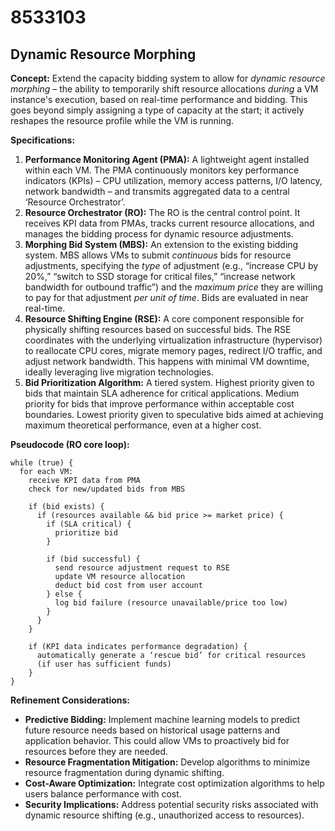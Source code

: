 # 8533103

## Dynamic Resource Morphing

**Concept:** Extend the capacity bidding system to allow for *dynamic resource morphing* – the ability to temporarily shift resource allocations *during* a VM instance's execution, based on real-time performance and bidding.  This goes beyond simply assigning a type of capacity at the start; it actively reshapes the resource profile while the VM is running.

**Specifications:**

1.  **Performance Monitoring Agent (PMA):**  A lightweight agent installed within each VM.  The PMA continuously monitors key performance indicators (KPIs) – CPU utilization, memory access patterns, I/O latency, network bandwidth – and transmits aggregated data to a central ‘Resource Orchestrator’.
2.  **Resource Orchestrator (RO):**  The RO is the central control point. It receives KPI data from PMAs, tracks current resource allocations, and manages the bidding process for dynamic resource adjustments.
3.  **Morphing Bid System (MBS):**  An extension to the existing bidding system. MBS allows VMs to submit *continuous* bids for resource adjustments, specifying the *type* of adjustment (e.g., “increase CPU by 20%,” “switch to SSD storage for critical files,” “increase network bandwidth for outbound traffic”) and the *maximum price* they are willing to pay for that adjustment *per unit of time*.  Bids are evaluated in near real-time.
4.  **Resource Shifting Engine (RSE):**  A core component responsible for physically shifting resources based on successful bids.  The RSE coordinates with the underlying virtualization infrastructure (hypervisor) to reallocate CPU cores, migrate memory pages, redirect I/O traffic, and adjust network bandwidth. This happens with minimal VM downtime, ideally leveraging live migration technologies.
5.  **Bid Prioritization Algorithm:** A tiered system. Highest priority given to bids that maintain SLA adherence for critical applications. Medium priority for bids that improve performance within acceptable cost boundaries. Lowest priority given to speculative bids aimed at achieving maximum theoretical performance, even at a higher cost.

**Pseudocode (RO core loop):**

```
while (true) {
  for each VM:
    receive KPI data from PMA
    check for new/updated bids from MBS
    
    if (bid exists) {
      if (resources available && bid price >= market price) {
        if (SLA critical) {
          prioritize bid
        }
        
        if (bid successful) {
          send resource adjustment request to RSE
          update VM resource allocation
          deduct bid cost from user account
        } else {
          log bid failure (resource unavailable/price too low)
        }
      }
    }
    
    if (KPI data indicates performance degradation) {
      automatically generate a ‘rescue bid’ for critical resources 
      (if user has sufficient funds)
    }
}
```

**Refinement Considerations:**

*   **Predictive Bidding:** Implement machine learning models to predict future resource needs based on historical usage patterns and application behavior. This could allow VMs to proactively bid for resources before they are needed.
*   **Resource Fragmentation Mitigation:** Develop algorithms to minimize resource fragmentation during dynamic shifting.
*   **Cost-Aware Optimization:** Integrate cost optimization algorithms to help users balance performance with cost.
*   **Security Implications:** Address potential security risks associated with dynamic resource shifting (e.g., unauthorized access to resources).